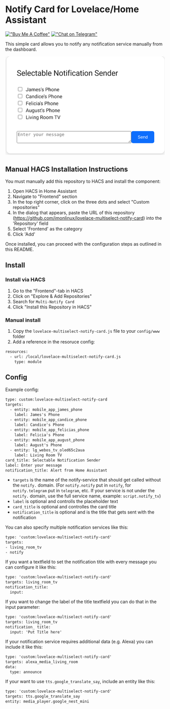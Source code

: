 # Notify Card for Lovelace/Home Assistant

[!["Buy Me A Coffee"](https://img.shields.io/static/v1?label=donate&message=buymeacoffe&color=FFDD00&logo=buymeacoffee&style=flat-square)](https://buymeacoffee.com/bernikr)
[!["Chat on Telegram"](https://img.shields.io/static/v1?label=chat&message=Telegram&color=26A5E4&logo=telegram&style=flat-square)](https://t.me/bernikr)

This simple card allows you to notify any notification service manually from the dashboard.

![card](card.png)

## Manual HACS Installation Instructions
You must manually add this repository to HACS and install the component:

1. Open HACS in Home Assistant
2. Navigate to "Frontend" section
3. In the top right corner, click on the three dots and select "Custom repositories"
4. In the dialog that appears, paste the URL of this repository (https://github.com/imonlinux/lovelace-multiselect-notify-card) into the 'Repository' field
5. Select 'Frontend' as the category
6. Click 'Add'

Once installed, you can proceed with the configuration steps as outlined in this README.

## Install
### Install via HACS
1. Go to the "Frontend"-tab in HACS
2. Click on "Explore & Add Repositories"
3. Search for `Multi-Notify Card`
5. Click "Install this Repository in HACS"

### Manual install
1. Copy the `lovelace-multiselect-notify-card.js` file to your `config/www` folder
2. Add a reference in the resoruce config:

```
resources:
  - url: /local/lovelace-multiselect-notify-card.js
    type: module
```

## Config
Example config:

```
type: custom:lovelace-multiselect-notify-card
targets:
  - entity: mobile_app_james_phone
    label: James's Phone
  - entity: mobile_app_candice_phone
    label: Candice's Phone
  - entity: mobile_app_felicias_phone
    label: Felicia's Phone
  - entity: mobile_app_august_phone
    label: August's Phone
  - entity: lg_webos_tv_oled65c2aua
    label: Living Room TV
card_title: Selectable Notification Sender
label: Enter your message
notification_title: Alert from Home Assistant
```

- `targets` is the name of the notify-service that should get called without the `notify.` domain. (For `notify.notify` put in `notify`, for `notify.telegram` put in `telegram`, etc. If your service is not under the `notify.` domain, use the full service name, example: `script.notify_tv`)
- `label` is optional and controlls the placeholder text
- `card_title` is optional and controlles the card title
- `notification_title` is optional and is the title that gets sent with the notification

You can also specify multiple notification services like this:

```
type: 'custom:lovelace-multiselect-notify-card'
targets:
- living_room_tv
- notify
```

If you want a textfield to set the notification title with every message you can configure it like this:
```
type: 'custom:lovelace-multiselect-notify-card'
targets: living_room_tv
notification_title:
  input:
```

If you want to change the label of the title textfield you can do that in the input parameter:
```
type: 'custom:lovelace-multiselect-notify-card'
targets: living_room_tv
notification_ title:
  input: 'Put Title here'
```

If your notification service requires additional data (e.g. Alexa) you can include it like this:
```
type: 'custom:lovelace-multiselect-notify-card'
targets: alexa_media_living_room
data:
  type: announce
```

If your want to use `tts.google_translate_say`, include an entity like this:
```
type: 'custom:lovelace-multiselect-notify-card'
targets: tts.google_translate_say
entity: media_player.google_nest_mini
```

